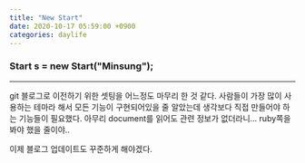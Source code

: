 ```yaml
---
title: "New Start"
date: 2020-10-17 05:59:00 +0900
categories: daylife
---
```


### Start s = new Start("Minsung");
---
git 블로그로 이전하기 위한 셋팅을  어느정도 마무리 한 것 같다.
사람들이 가장 많이 사용하는 테마라 해서 모든 기능이 구현되어있을 줄 알았는데 생각보다 직접 만들어야 하는 기능들이 필요했다.
아무리 document를 읽어도 관련 정보가 없더라니... ruby쪽을 봐야 했을 줄이야..

이제 블로그 업데이트도 꾸준하게 해야겠다.
